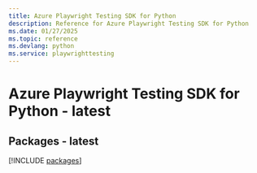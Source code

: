 ```yaml
---
title: Azure Playwright Testing SDK for Python
description: Reference for Azure Playwright Testing SDK for Python
ms.date: 01/27/2025
ms.topic: reference
ms.devlang: python
ms.service: playwrighttesting
---
```

# Azure Playwright Testing SDK for Python - latest
## Packages - latest
[!INCLUDE [packages](playwright-testing-index.md)]